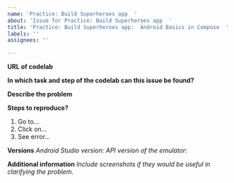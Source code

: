 ```yaml
---
name: 'Practice: Build Superheroes app  '
about: 'Issue for Practice: Build Superheroes app  '
title: 'Practice: Build Superheroes app:  Android Basics in Compose  '
labels: ''
assignees: ''

---
```


**URL of codelab**


**In which task and step of the codelab can this issue be found?**


**Describe the problem**




**Steps to reproduce?**
1. Go to...
2. Click on...
3. See error...

**Versions**
_Android Studio version:_ 
_API version of the emulator:_ 


**Additional information**
_Include screenshots if they would be useful in clarifying the problem._
